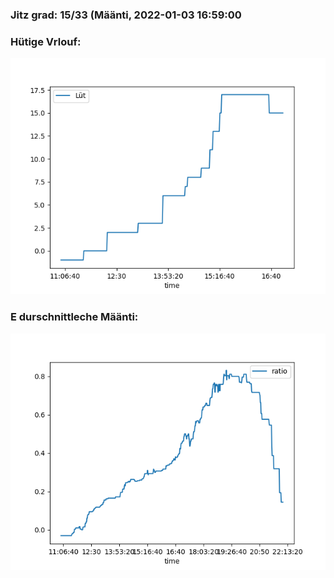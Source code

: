 ### Jitz grad: 15/33 (Määnti, 2022-01-03 16:59:00

### Hütige Vrlouf:
![Graph](Today.png)

### E durschnittleche Määnti:
![Graph](Määnti.png)